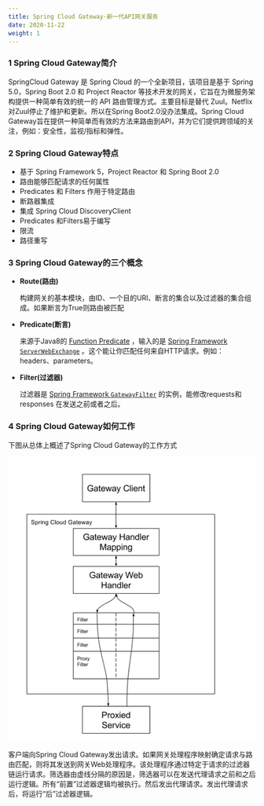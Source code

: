 ```yaml
---
title: Spring Cloud Gateway-新一代API网关服务
date: 2020-11-22
weight: 1
---
```


### 1 Spring Cloud Gateway简介

SpringCloud Gateway 是 Spring Cloud 的一个全新项目，该项目是基于 Spring 5.0，Spring Boot 2.0 和 Project Reactor 等技术开发的网关，它旨在为微服务架构提供一种简单有效的统一的 API 路由管理方式。主要目标是替代 Zuul。Netflix对Zuul停止了维护和更新。所以在Spring Boot2.0没办法集成。Spring Cloud Gateway旨在提供一种简单而有效的方法来路由到API，并为它们提供跨领域的关注，例如：安全性，监视/指标和弹性。 

### 2 Spring Cloud Gateway特点

- 基于 Spring Framework 5，Project Reactor 和 Spring Boot 2.0
- 路由能够匹配请求的任何属性
- Predicates 和 Filters 作用于特定路由
- 断路器集成
- 集成 Spring Cloud DiscoveryClient
-  Predicates 和Filters易于编写
- 限流
- 路径重写

### 3 Spring Cloud Gateway的三个概念

- **Route(路由)**

  构建网关的基本模块，由ID、一个目的URI、断言的集合以及过滤器的集合组成。如果断言为True则路由被匹配

- **Predicate(断言)**

  来源于Java8的 [Function Predicate](https://docs.oracle.com/javase/8/docs/api/java/util/function/Predicate.html) ，输入的是 [Spring Framework `ServerWebExchange`](https://docs.spring.io/spring-framework/docs/5.0.x/javadoc-api/org/springframework/web/server/ServerWebExchange.html) 。这个能让你匹配任何来自HTTP请求。例如：headers、parameters。

- **Filter(过滤器)**

  过滤器是 [Spring Framework `GatewayFilter`](https://docs.spring.io/spring/docs/5.0.x/javadoc-api/org/springframework/web/server/GatewayFilter.html)  的实例，能修改requests和responses  在发送之前或者之后。

### 4 Spring Cloud Gateway如何工作

下图从总体上概述了Spring Cloud Gateway的工作方式

![](https://github.com/mxsm/document/blob/master/image/Spring/SpringCloud/SpringCloudGateway/Spring-Cloud-GatewayHowToWork.png?raw=true)



客户端向Spring Cloud Gateway发出请求。如果网关处理程序映射确定请求与路由匹配，则将其发送到网关Web处理程序。该处理程序通过特定于请求的过滤器链运行请求。筛选器由虚线分隔的原因是，筛选器可以在发送代理请求之前和之后运行逻辑。所有“前置”过滤器逻辑均被执行。然后发出代理请求。发出代理请求后，将运行“后”过滤器逻辑。